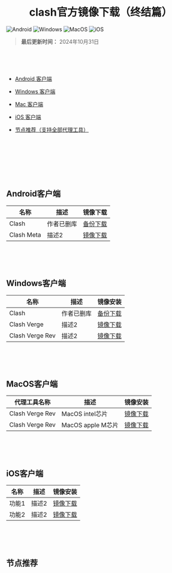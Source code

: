 <h1 align="center">clash官方镜像下载（终结篇）</h1>

![Android](https://img.shields.io/badge/安卓-Android-brightgreen)
![Windows](https://img.shields.io/badge/微软-Windows-blue)
![MacOS](https://img.shields.io/badge/OS-MacOS-lightgrey)
![iOS](https://img.shields.io/badge/苹果-iOS-red)
> ****最后更新时间：**** 2024年10月31日

<br><br><br>
- [Android 客户端](#Android客户端)

- [Windows 客户端](#Windows客户端)

- [Mac 客户端](#MacOS客户端)

- [iOS 客户端](#iOS客户端)

- [节点推荐（支持全部代理工具）](#节点推荐)

<br><br><br>
<br><br><br>
## Android客户端
| 名称     | 描述       | 镜像下载       |
|----------|------------|------------|
| Clash                    | 作者已删库                | [备份下载](https://github.com) |
| Clash Meta               | 描述2                     | [镜像下载](https://github.com) |

<br><br><br>
## Windows客户端
| 名称     | 描述       | 镜像安装       |
|----------|------------|------------|
| Clash                  | 作者已删库                  | [备份下载](https://github.com) |
| Clash Verge            | 描述2                       | [镜像下载](https://github.com) |
| Clash Verge Rev        | 描述2                       | [镜像下载](https://github.com) |

<br><br><br>
## MacOS客户端
| 代理工具名称     | 描述       | 镜像安装       |
|----------|------------|------------|
| Clash Verge Rev      | MacOS intel芯片          | [镜像下载](https://github.com/clash-verge-rev/clash-verge-rev/releases/download/alpha/Clash.Verge_2.0.0-rc.5_x64.dmg) |
| Clash Verge Rev      | MacOS apple M芯片        | [镜像下载](https://github.com/clash-verge-rev/clash-verge-rev/releases/download/alpha/Clash.Verge_2.0.0-rc.5_aarch64.dmg) |

<br><br><br>
## iOS客户端
| 名称     | 描述       | 镜像安装       |
|----------|------------|------------|
| 功能1   | 描述2     | [镜像下载](https://github.com) |
| 功能2   | 描述2     | [镜像下载](https://github.com) |

<br><br><br>
## 节点推荐



